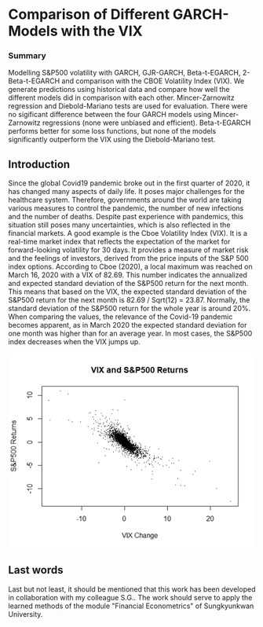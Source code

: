 # Comparison of Different GARCH-Models with the VIX

### Summary

Modelling S&amp;P500 volatility with GARCH, GJR-GARCH, Beta-t-EGARCH, 2-Beta-t-EGARCH and comparison with the CBOE Volatility Index (VIX). We generate predictions using historical data and compare how well the different models did in comparison with each other. Mincer-Zarnowitz regression and Diebold-Mariano tests are used for evaluation. There were no sigificant difference between the four GARCH models using Mincer-Zarnowitz regressions (none were unbiased and efficient). Beta-t-EGARCH performs better for some loss functions, but none of the models significantly outperform the VIX using the Diebold-Mariano test. 

## Introduction

Since the global Covid19 pandemic broke out in the first quarter of 2020, it has changed many aspects of daily life. It poses major challenges for the healthcare system. Therefore, governments around the world are taking various measures to control the pandemic, the number of new infections and the number of deaths. Despite past experience with pandemics, this situation still poses many uncertainties, which is also reflected in the financial markets. A good example is the Cboe Volatility Index (VIX). It is a real-time market index that reflects the expectation of the market for forward-looking volatility for 30 days. It provides a measure of market risk and the feelings of investors, derived from the price inputs of the S&P 500 index options. According to Cboe (2020), a local maximum was reached on March 16, 2020 with a VIX of 82.69. This number indicates the annualized and expected standard deviation of the S&P500 return for the next month. This means that based on the VIX, the expected standard deviation of the S&P500 return for the next month is 82.69 / Sqrt(12) = 23.87. Normally, the standard deviation of the S&P500 return for the whole year is around 20%. When comparing the values, the relevance of the Covid-19 pandemic becomes apparent, as in March 2020 the expected standard deviation for one month was higher than for an average year. In most cases, the S&P500 index decreases when the VIX jumps up. 

![Scatterplot showing the relationship between VIX changes (x-axis) and S&P500 returns (y-axis)](https://github.com/majimaken/garch-vix/blob/main/vix_return.jpeg)

## Last words

Last but not least, it should be mentioned that this work has been developed in collaboration with my colleague S.G.. The work should serve to apply the learned methods of the module "Financial Econometrics" of Sungkyunkwan University. 


